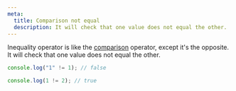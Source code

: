 ```yaml
---
meta:
  title: Comparison not equal
  description: It will check that one value does not equal the other.
---
```


Inequality operator is like the [comparison](/comparison)
operator, except it's the opposite. It will check that one value does
not equal the other.

```javascript
console.log("1" != 1); // false

console.log(1 != 2); // true
```
